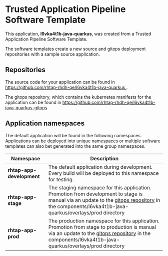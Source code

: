 # Trusted Application Pipeline Software Template

This application, **l6vka4t1b-java-quarkus**, was created from a Trusted Application Pipeline Software Template.

The software templates create a new source and gitops deployment repositories with a sample source application. 

## Repositories

The source code for your application can be found in [https://github.com/rhtap-rhdh-qe/l6vka4t1b-java-quarkus ](https://github.com/rhtap-rhdh-qe/l6vka4t1b-java-quarkus ).
 
The gitops repository, which contains the kubernetes manifests for the application can be found in 
[https://github.com/rhtap-rhdh-qe/l6vka4t1b-java-quarkus-gitops ](https://github.com/rhtap-rhdh-qe/l6vka4t1b-java-quarkus-gitops ) 

## Application namespaces 

The default application will be found in the following namespaces. Applications can be deployed into unique namespaces or multiple software templates can also bet generated into the same group namespaces.  

|  Namespace   |  Description   |  
| -------- | -------- |   
| **rhtap-app-development** | The default application during development. Every build will be deployed to this namespace for testing. | 
| **rhtap-app-stage** | The staging namespace for this application. Promotion from development to stage is manual via an update to the [gitops repository](https://github.com/rhtap-rhdh-qe/l6vka4t1b-java-quarkus-gitops ) in the components/l6vka4t1b-java-quarkus/overlays/prod directory |  
| **rhtap-app-prod** | The production namespace for this application. Promotion from stage to production is manual via an update to the [gitops repository](https://github.com/rhtap-rhdh-qe/l6vka4t1b-java-quarkus-gitops ) in the components/l6vka4t1b-java-quarkus/overlays/prod directory | 